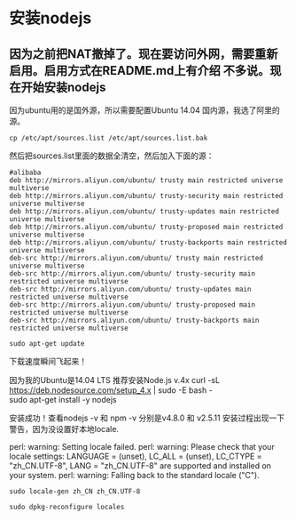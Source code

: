 # 安装nodejs

## 因为之前把NAT撤掉了。现在要访问外网，需要重新启用。启用方式在README.md上有介绍 不多说。现在开始安装nodejs
因为ubuntu用的是国外源，所以需要配置Ubuntu 14.04 国内源，我选了阿里的源。


```
cp /etc/apt/sources.list /etc/apt/sources.list.bak
```
然后把sources.list里面的数据全清空，然后加入下面的源：

```
#alibaba
deb http://mirrors.aliyun.com/ubuntu/ trusty main restricted universe multiverse
deb http://mirrors.aliyun.com/ubuntu/ trusty-security main restricted universe multiverse
deb http://mirrors.aliyun.com/ubuntu/ trusty-updates main restricted universe multiverse
deb http://mirrors.aliyun.com/ubuntu/ trusty-proposed main restricted universe multiverse
deb http://mirrors.aliyun.com/ubuntu/ trusty-backports main restricted universe multiverse
deb-src http://mirrors.aliyun.com/ubuntu/ trusty main restricted universe multiverse
deb-src http://mirrors.aliyun.com/ubuntu/ trusty-security main restricted universe multiverse
deb-src http://mirrors.aliyun.com/ubuntu/ trusty-updates main restricted universe multiverse
deb-src http://mirrors.aliyun.com/ubuntu/ trusty-proposed main restricted universe multiverse
deb-src http://mirrors.aliyun.com/ubuntu/ trusty-backports main restricted universe multiverse
```
```
sudo apt-get update
```
下载速度瞬间飞起来！

因为我的Ubuntu是14.04 LTS 推荐安装Node.js v.4x
curl -sL https://deb.nodesource.com/setup_4.x | sudo -E bash -  
sudo apt-get install -y nodejs 

安装成功！查看nodejs -v 和 npm -v 
分别是v4.8.0 和 v2.5.11 
安装过程出现一下警告，因为没设置好本地locale.

perl: warning: Setting locale failed.
perl: warning: Please check that your locale settings:
LANGUAGE = (unset),
LC_ALL = (unset),
LC_CTYPE = "zh_CN.UTF-8",
LANG = "zh_CN.UTF-8"
are supported and installed on your system.
perl: warning: Falling back to the standard locale ("C").

```
sudo locale-gen zh_CN zh_CN.UTF-8

sudo dpkg-reconfigure locales
```
